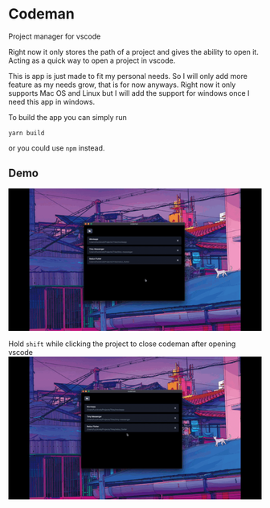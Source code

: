 # Codeman
Project manager for vscode

Right now it only stores the path of a project and gives the ability to open it. Acting as a quick way to open a project in vscode.

This is app is just made to fit my personal needs. So I will only add more feature as my needs grow, that is for now anyways. Right now it only supports Mac OS and Linux but I will add the support for windows once I need this app in windows.

To build the app you can simply run
```
yarn build
```
or you could use `npm` instead.

## Demo
![Basic](demo/basic.gif)

Hold `shift` while clicking the project to close codeman after opening vscode
![ShiftClick](demo/shift-click.gif)
